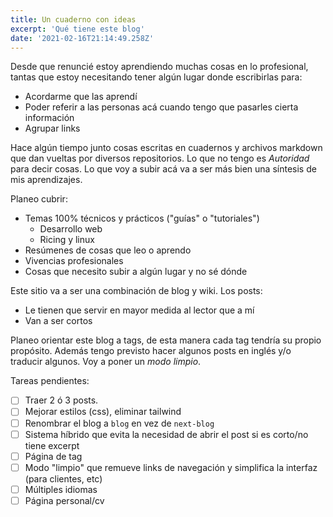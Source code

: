 ```yaml
---
title: Un cuaderno con ideas
excerpt: 'Qué tiene este blog'
date: '2021-02-16T21:14:49.258Z'
---
```

Desde que renuncié estoy aprendiendo muchas cosas en lo profesional, tantas que estoy necesitando tener algún lugar donde escribirlas para:
- Acordarme que las aprendí
- Poder referir a las personas acá cuando tengo que pasarles cierta información
- Agrupar links

Hace algún tiempo junto cosas escritas en cuadernos y archivos markdown que dan vueltas por diversos repositorios. Lo que no tengo es *Autoridad* para decir cosas. Lo que voy a subir acá va a ser más bien una síntesis de mis aprendizajes.

Planeo cubrir:
- Temas 100% técnicos y prácticos ("guías" o "tutoriales")
  - Desarrollo web
  - Ricing y linux
- Resúmenes de cosas que leo o aprendo
- Vivencias profesionales
- Cosas que necesito subir a algún lugar y no sé dónde


Este sitio va a ser una combinación de blog y wiki. Los posts:
- Le tienen que servir en mayor medida al lector que a mí
- Van a ser cortos

Planeo orientar este blog a tags, de esta manera cada tag tendría su propio propósito. Además tengo previsto hacer algunos posts en inglés y/o traducir algunos. Voy a poner un *modo limpio*.

Tareas pendientes:
- [ ] Traer 2 ó 3 posts.
- [ ] Mejorar estilos (css), eliminar tailwind
- [ ] Renombrar el blog a `blog` en vez de `next-blog`
- [ ] Sistema híbrido que evita la necesidad de abrir el post si es corto/no tiene excerpt
- [ ] Página de tag
- [ ] Modo "limpio" que remueve links de navegación y simplifica la interfaz (para clientes, etc)
- [ ] Múltiples idiomas
- [ ] Página personal/cv